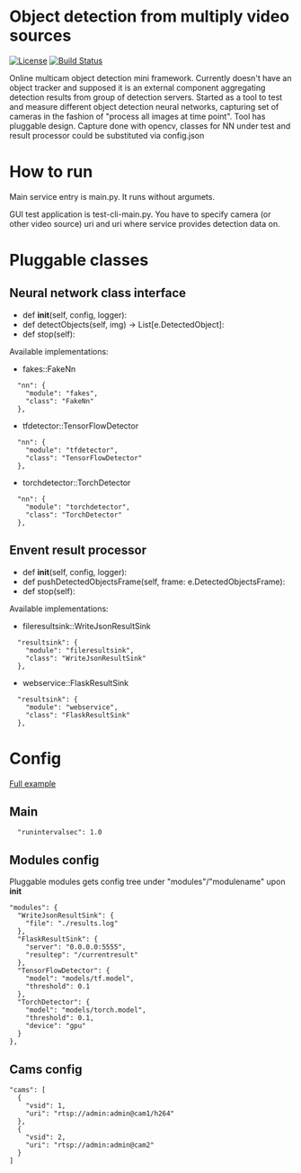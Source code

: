 # Object detection from multiply video sources

[![License](http://img.shields.io/badge/license-mit-blue.svg?style=flat-square)](https://raw.githubusercontent.com/json-iterator/go/master/LICENSE)
[![Build Status](https://travis-ci.org/gvaduha/multicam-objectdetection-nn.svg?branch=master)](https://travis-ci.org/gvaduha/multicam-objectdetection-nn)

Online multicam object detection mini framework. Currently doesn't have an object tracker and supposed it is an external component aggregating detection results from group of detection servers. Started as a tool to test and measure different object detection neural networks, capturing set of cameras in the fashion of "process all images at time point".
Tool has pluggable design. Capture done with opencv, classes for NN under test and result processor could be substituted via config.json 

# How to run
Main service entry is main.py. It runs without argumets.

GUI test application is test-cli-main.py. You have to specify camera (or other video source) uri and uri where service provides detection data on.

# Pluggable classes
## Neural network class interface
* def __init__(self, config, logger):
* def detectObjects(self, img) -> List[e.DetectedObject]:
* def stop(self):

Available implementations:
* fakes::FakeNn
```
  "nn": {
    "module": "fakes",
    "class": "FakeNn"
  },
```

* tfdetector::TensorFlowDetector
```
  "nn": {
    "module": "tfdetector",
    "class": "TensorFlowDetector"
  },
```

* torchdetector::TorchDetector
```
  "nn": {
    "module": "torchdetector",
    "class": "TorchDetector"
  },
```

## Envent result processor
* def __init__(self, config, logger):
* def pushDetectedObjectsFrame(self, frame: e.DetectedObjectsFrame):
* def stop(self):

Available implementations:
* fileresultsink::WriteJsonResultSink
```
  "resultsink": {
    "module": "fileresultsink",
    "class": "WriteJsonResultSink"
  },
```

* webservice::FlaskResultSink
```
  "resultsink": {
    "module": "webservice",
    "class": "FlaskResultSink"
  },
```

# Config
[Full example](config.json)

## Main
```
  "runintervalsec": 1.0
```

## Modules config
Pluggable modules gets config tree under "modules"/"modulename" upon __init__

  ```
  "modules": {
    "WriteJsonResultSink": {
      "file": "./results.log"
    },
    "FlaskResultSink": {
      "server": "0.0.0.0:5555",
      "resultep": "/currentresult"
    },
    "TensorFlowDetector": {
      "model": "models/tf.model",
      "threshold": 0.1
    },
    "TorchDetector": {
      "model": "models/torch.model",
      "threshold": 0.1,
      "device": "gpu"
    }
  },
  ```
  
  ## Cams config
  ```
  "cams": [
    {
      "vsid": 1,
      "uri": "rtsp://admin:admin@cam1/h264"
    },
    {
      "vsid": 2,
      "uri": "rtsp://admin:admin@cam2"
    }
  ]
  ```
